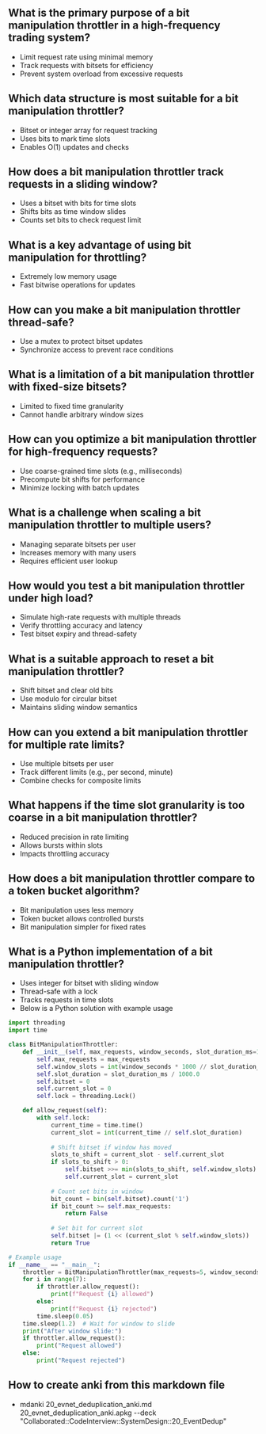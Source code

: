 ## What is the primary purpose of a bit manipulation throttler in a high-frequency trading system?

* Limit request rate using minimal memory
* Track requests with bitsets for efficiency
* Prevent system overload from excessive requests

## Which data structure is most suitable for a bit manipulation throttler?

* Bitset or integer array for request tracking
* Uses bits to mark time slots
* Enables O(1) updates and checks

## How does a bit manipulation throttler track requests in a sliding window?

* Uses a bitset with bits for time slots
* Shifts bits as time window slides
* Counts set bits to check request limit

## What is a key advantage of using bit manipulation for throttling?

* Extremely low memory usage
* Fast bitwise operations for updates

## How can you make a bit manipulation throttler thread-safe?

* Use a mutex to protect bitset updates
* Synchronize access to prevent race conditions

## What is a limitation of a bit manipulation throttler with fixed-size bitsets?

* Limited to fixed time granularity
* Cannot handle arbitrary window sizes

## How can you optimize a bit manipulation throttler for high-frequency requests?

* Use coarse-grained time slots (e.g., milliseconds)
* Precompute bit shifts for performance
* Minimize locking with batch updates

## What is a challenge when scaling a bit manipulation throttler to multiple users?

* Managing separate bitsets per user
* Increases memory with many users
* Requires efficient user lookup

## How would you test a bit manipulation throttler under high load?

* Simulate high-rate requests with multiple threads
* Verify throttling accuracy and latency
* Test bitset expiry and thread-safety

## What is a suitable approach to reset a bit manipulation throttler?

* Shift bitset and clear old bits
* Use modulo for circular bitset
* Maintains sliding window semantics

## How can you extend a bit manipulation throttler for multiple rate limits?

* Use multiple bitsets per user
* Track different limits (e.g., per second, minute)
* Combine checks for composite limits

## What happens if the time slot granularity is too coarse in a bit manipulation throttler?

* Reduced precision in rate limiting
* Allows bursts within slots
* Impacts throttling accuracy

## How does a bit manipulation throttler compare to a token bucket algorithm?

* Bit manipulation uses less memory
* Token bucket allows controlled bursts
* Bit manipulation simpler for fixed rates

## What is a Python implementation of a bit manipulation throttler?

* Uses integer for bitset with sliding window
* Thread-safe with a lock
* Tracks requests in time slots
* Below is a Python solution with example usage

<xaiArtifact artifact_id="be3e2216-5383-43f5-aa96-2c5219f8559d" artifact_version_id="a0f36702-ed1b-46fe-b1d5-6839538094ac" title="bit_manipulation_throttler.py" contentType="text/python">

```python
import threading
import time

class BitManipulationThrottler:
    def __init__(self, max_requests, window_seconds, slot_duration_ms=100):
        self.max_requests = max_requests
        self.window_slots = int(window_seconds * 1000 // slot_duration_ms)
        self.slot_duration = slot_duration_ms / 1000.0
        self.bitset = 0
        self.current_slot = 0
        self.lock = threading.Lock()

    def allow_request(self):
        with self.lock:
            current_time = time.time()
            current_slot = int(current_time // self.slot_duration)
            
            # Shift bitset if window has moved
            slots_to_shift = current_slot - self.current_slot
            if slots_to_shift > 0:
                self.bitset >>= min(slots_to_shift, self.window_slots)
                self.current_slot = current_slot
            
            # Count set bits in window
            bit_count = bin(self.bitset).count('1')
            if bit_count >= self.max_requests:
                return False
            
            # Set bit for current slot
            self.bitset |= (1 << (current_slot % self.window_slots))
            return True

# Example usage
if __name__ == "__main__":
    throttler = BitManipulationThrottler(max_requests=5, window_seconds=1, slot_duration_ms=100)
    for i in range(7):
        if throttler.allow_request():
            print(f"Request {i} allowed")
        else:
            print(f"Request {i} rejected")
        time.sleep(0.05)
    time.sleep(1.2)  # Wait for window to slide
    print("After window slide:")
    if throttler.allow_request():
        print("Request allowed")
    else:
        print("Request rejected")

```

## How to create anki from this markdown file

* mdanki 20_evnet_deduplication_anki.md 20_evnet_deduplication_anki.apkg --deck "Collaborated::CodeInterview::SystemDesign::20_EventDedup"
